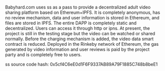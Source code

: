 Babyhard.com uses ss as a pass to provide a decentralized adult video sharing platform based on Ethereum+IPFS. It is completely anonymous, has no review mechanism, data and user information is stored in Ethereum, and files are stored in IPFS. The entire DAPP is completely static and decentralized. Users can access it through http or ipns. At present, the project is still in the testing stage but the video can be watched or shared normally. Before the charging mechanism is added, the video data smart contract is reduced. Deployed in the Rinkeby network of Ethereum, the gas generated by video information and user reviews is paid by the project party and is completely free to users.

ss source code hash: 0x5cf4C6eE0d1F6F9337AB89A79F1885C748b8beE1